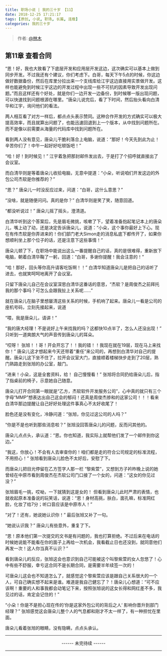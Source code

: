 ```yaml
---
title: 职场小说 | 我的三十岁 【11】
date: 2018-12-25 17:21:17
tags: [原创, 小说, 职场, 长篇, 连载]
categories: 我的三十岁
---
```


> 作者: [@林木](http://weibo.com/paigu77)

## 第11章 查看合同

“恩！好，我也大致看了下底层开发和应用层开发这边，这次确实可以基本上做到同步开发。不过我还有个建议，你们考虑下。白哥，每天下午5点的时候，你这边做好数据备份，然后在库里分拉出来一个支线库给江宇这边直接用实景做开发。这样也能避免到时候江宇这边的开发过程中出现一些不可抗的因素导致开发出现问题。”而且这样还有个好处，就是你们一边开发一边备份，到时候哪一版出现问题，可以快速找到问题根源在哪里。“唐朵儿说完后，看了下时间，然后抬头看向白清华和江宇，询问他们的看法。

两人相互看了对方一样后，都点点头表示赞同。这种合作开发的方式确实可以极大提高效率，而且就算出问题了，也能迅速回退到上一个版本，从中找到问题所在。而不是像以前需要从海量的代码库中找到问题所在。

看到两人没有意见，唐朵儿干脆利落合上电脑，说道：“那好！今天先到此为止！辛苦你们了！中午一起好好吃顿饭吧！”

“哈！好！到时候见！” 江宇着急把那封邮件发出去，于是打了个招呼就直接出了会议室。

而白清华则是等着唐朵儿收拾电脑，无意中提道：“小朵，听说咱们开发这边的外包公司杰软是你推荐的？”

“恩？” 唐朵儿一时没反应过来，问道：“白哥，这什么意思？”

“没啥，就是随便问问。真的是你？” 白清华则是笑了笑，随意回道。

“都没听说过！” 唐朵儿摇了摇头，澄清道。

白清华听到这个答案后，先是眉毛微挑，咳嗽了下，望着准备抱起笔记本上的唐朵儿，嘴上动了动，还是决定告诉唐朵儿，说道：“小朵，这个事你最好上下心。现在有传杰软是你弄进来的！你们部门老大Simon走的消息私底下都传开了，如果你想顺利坐上那个位子的话，还是注意下这些事情！”

唐朵儿顿了下，在职场中能说出这么一番提醒自己的话，真的是很难得，重新放下电脑，朝着白清华鞠了一躬，回道：“白哥，多谢你提醒！我会注意的！”

“哈！那好，回头等你高升请客吃饭啊！！” 白清华知道唐朵儿是把自己的话听了进去，也就笑呵呵地离开了会议室。

只留下唐朵儿自己在会议室深思白清华这番话的意思，“杰软？是周俊杰之前拜托我的那个事吗？可怎么会跟我扯上关系呢……”

就在唐朵儿在脑子里想屡清这些关系的时候，手机响了起来。唐朵儿一看是公司的座机号码，立刻先接起来，说道

“喂，我是唐朵儿，请讲！”

“我的唐大经理！不是说好上午来找我的吗？这都快10点半了，怎么人还没出现！” 只听到一道爽朗大气的声音传到唐朵儿的耳朵。

“哎呀！ 张旭！！哥！开会开忘了！！我的错！！我现在就在19层，现在马上来找你！” 唐朵儿这才想起来今天还带着“重任”来公司的，再想到白清华对自己的提醒。唐朵儿这下坐不住了，拉开会议室大门，直接顺着楼梯快步走到了20层，熟门熟路走到张旭的办公室，敲门。

“进来！小朵，这是全套资料，给！ 自己慢慢看！” 张旭将合同扔给唐朵儿后，指了指桌前的椅子，示意她自己随意。

唐朵儿打开合同第一眼就是“乙方，杰软软件开发服务公司”，心中真的就只有三个字母“MMP”想表达出自己这会的郁闷！还真是周俊杰掺和的这家公司！！！看来白清华那边提醒让自己好好处理这件事真心不太好收尾了！

脸色还是没有变化，冷静问道：“张旭，你见过这公司的人吗？”

“你是不是也听到那些消息啦？” 张旭没回答唐朵儿的问题，反而问其他的。

唐朵儿点点头，承认道：“恩。你也知道，我实际上就帮他们发了一个邮件到你这边。”

“我这，你放心！不会有人去审查你的！咱们都是走的符合公司规定的标准流程，不用担心！” 张旭看到唐朵儿脸色不太好后，安慰了下。

而唐朵儿把目光停留在乙方签字人那一栏 “黎紫萱”，又想到方子衿昨晚上说的她曾经在中原市看到周俊杰在杰软公司门口接了一个女的，问道：“这女的你见过没？”

张旭眉毛一挑，哎呦，一下就猜到这是女的！ 但看到唐朵儿此时严肃的表情，也就收起原本准备说的玩笑话，说道：“恩！身材高挑，肤白，面孔嘛，标准网红脸，化妆了给7分；听口音应该是中原市人！”

“对了！还有，她说她认识你！”  最后张旭又补了一句。

“她说认识我？” 唐朵儿有些意外，重复了下。

“恩！原本他们第一次提交的文书是有问题的，我也打算拒绝。不过后来在电话的时候她说能不能看在你的面子上再给一次机会，我看截止日也还没到，就同意他们再发一次！这人你当真不认识？”

看到唐朵儿的反应，张旭这会也意识到自己可能被这个叫黎紫萱的女人忽悠了！心中有些不舒服，幸亏这合同不是长期合同，是需要半年续签一次的！

可唐朵儿这会也不知道怎么了，就感觉这个黎紫萱应该是跟自己关系很大的一个人，可自己确实想不起来是谁。难道是我自己健忘了？！唐朵儿心想道：“可不应该啊！重要的人和事我都会动笔记下来，按照张旭说的这女长得和网红差不多，我见过的话，肯定会记住的！”

“小朵！你是不是担心现在传的’你是这家外包公司的背后之人‘ 影响你晋升到部门经理？” 张旭感觉这会唐朵儿整个人的气息都和刚才不太一样了，有一种担忧在里面。

唐朵儿看着张旭的眼睛，没有隐瞒，点点头承认。

---

<center> ------ 未完待续 ------ </center>

---
